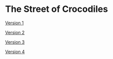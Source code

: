 # The Street of Crocodiles

[Version 1](https://ciaraffraser.github.io/the-street-of-crocodiles/the-street-of-crocodiles.html)

[Version 2](https://ciaraffraser.github.io/the-street-of-crocodiles/the-street-of-crocodiles-version-2.html)

[Version 3](https://ciaraffraser.github.io/the-street-of-crocodiles/the-street-of-crocodiles-version-3.html)

[Version 4](https://ciaraffraser.github.io/the-street-of-crocodiles/the-street-of-crocodiles-4.html)